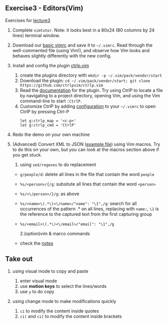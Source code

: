 ## Exercise3 - Editors(Vim)

Exercises for [lecture3](https://missing.csail.mit.edu/2020/editors/)

1. Complete `vimtutor`. Note: it looks best in a 80x24 (80 columns by 24 lines) terminal window.

2. Download our [basic vimrc](https://missing.csail.mit.edu/2020/files/vimrc) and save it to `~/.vimrc`. Read through the well-commented file (using Vim!), and observe how Vim looks and behaves slightly differently with the new config.

3. Install and config the plugin [ctrlp.vim](https://github.com/ctrlpvim/ctrlp.vim)
   1. create the plugins directory with `mkdir -p ~/.vim/pack/vendor/start`
   2. Download the plugin: `cd ~/.vim/pack/vendor/start; git clone https://github.com/ctrlpvim/ctrlp.vim`
   3. Read the [documentation](https://github.com/ctrlpvim/ctrlp.vim/blob/master/readme.md) for the plugin. Try using CtrlP to locate a file by navigating to a project directory, opening Vim, and using the Vim command-line to start `:CtrlP`.
   4. Customize CtrlP by adding [configuration](https://github.com/ctrlpvim/ctrlp.vim/blob/master/readme.md#basic-options) to your `~/.vimrc` to open CtrlP by pressing Ctrl-P
      ```
      let g:ctrlp_map = '<c-p>'
      let g:ctrlp_cmd = 'CtrlP'
      ```
4. Redo the demo on your own machine

5. (Advanced) Convert XML to JSON ([example file](https://missing.csail.mit.edu/2020/files/example-data.xml)) using Vim macros. Try to do this on your own, but you can look at the macros section above if you get stuck.

   1. using `sed/regexes` to do replacement

   - `g/people/d`: delete all lines in the file that contain the word `people`
   - `%s/<person>/{/g`: subsitute all lines that contain the word `<person>`
   - `%s/<\/person>/}/g`: as above
   - `%s/<name>\(.*\)<\/name>/"name": "\1",/g`: search for all occurrences of the pattern <name>.\*</name> on all lines, replacing with `name:`, `\1` is the reference to the captured text from the first capturing group
   - `%s/<email>\(.*\)<\/email>/"email": "\1",/g`

     2.(option)vim & marco commands

   - check the [notes](https://missing.csail.mit.edu/2020/editors/#macros:~:text=Vim%20commands%20/%20macros)

## Take out

1. using visual mode to copy and paste

   1. enter visual mode
   2. use **motion keys** to select the lines/words
   3. use `y` to do copy

2. using change mode to make modifications quickly
   1. `ci` to modify the content inside quotes
   2. `ci(` and `ci[` to modify the content inside brackets
